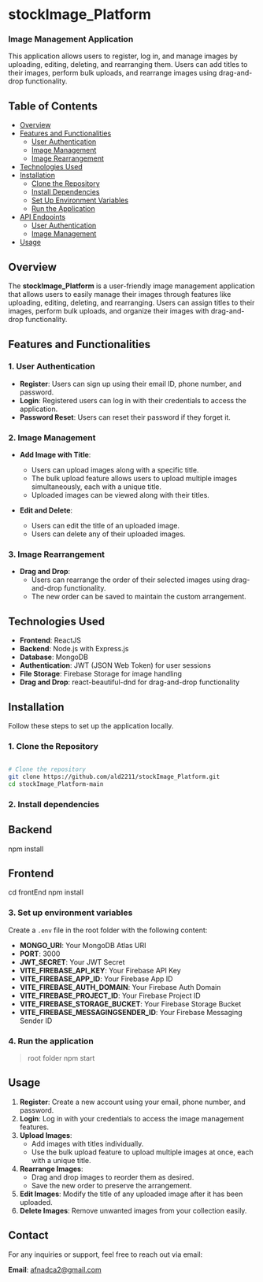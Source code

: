 # stockImage_Platform

### Image Management Application

This application allows users to register, log in, and manage images by uploading, editing, deleting, and rearranging them. Users can add titles to their images, perform bulk uploads, and rearrange images using drag-and-drop functionality.

## Table of Contents

- [Overview](#overview)
- [Features and Functionalities](#features-and-functionalities)
  - [User Authentication](#1-user-authentication)
  - [Image Management](#2-image-management)
  - [Image Rearrangement](#3-image-rearrangement)
- [Technologies Used](#technologies-used)
- [Installation](#installation)
  - [Clone the Repository](#1-clone-the-repository)
  - [Install Dependencies](#2-install-dependencies)
  - [Set Up Environment Variables](#3-set-up-environment-variables)
  - [Run the Application](#4-run-the-application)
- [API Endpoints](#api-endpoints)
  - [User Authentication](#user-authentication-1)
  - [Image Management](#image-management-1)
- [Usage](#usage)

## Overview

The **stockImage_Platform** is a user-friendly image management application that allows users to easily manage their images through features like uploading, editing, deleting, and rearranging. Users can assign titles to their images, perform bulk uploads, and organize their images with drag-and-drop functionality.

## Features and Functionalities

### 1. User Authentication

- **Register**: Users can sign up using their email ID, phone number, and password.
- **Login**: Registered users can log in with their credentials to access the application.
- **Password Reset**: Users can reset their password if they forget it.

### 2. Image Management

- **Add Image with Title**:
  - Users can upload images along with a specific title.
  - The bulk upload feature allows users to upload multiple images simultaneously, each with a unique title.
  - Uploaded images can be viewed along with their titles.
  
- **Edit and Delete**:
  - Users can edit the title of an uploaded image.
  - Users can delete any of their uploaded images.

### 3. Image Rearrangement

- **Drag and Drop**:
  - Users can rearrange the order of their selected images using drag-and-drop functionality.
  - The new order can be saved to maintain the custom arrangement.

## Technologies Used

- **Frontend**: ReactJS
- **Backend**: Node.js with Express.js
- **Database**: MongoDB
- **Authentication**: JWT (JSON Web Token) for user sessions
- **File Storage**: Firebase Storage for image handling
- **Drag and Drop**: react-beautiful-dnd for drag-and-drop functionality

## Installation

Follow these steps to set up the application locally.

### 1. Clone the Repository

```bash

# Clone the repository
git clone https://github.com/ald2211/stockImage_Platform.git
cd stockImage_Platform-main

```

### 2. Install dependencies

## Backend
npm install

## Frontend
cd frontEnd
npm install

### 3. Set up environment variables

Create a `.env` file in the root folder with the following content:

- **MONGO_URI**: Your MongoDB Atlas URI
- **PORT**: 3000
- **JWT_SECRET**: Your JWT Secret
- **VITE_FIREBASE_API_KEY**: Your Firebase API Key
- **VITE_FIREBASE_APP_ID**: Your Firebase App ID
- **VITE_FIREBASE_AUTH_DOMAIN**: Your Firebase Auth Domain
- **VITE_FIREBASE_PROJECT_ID**: Your Firebase Project ID
- **VITE_FIREBASE_STORAGE_BUCKET**: Your Firebase Storage Bucket
- **VITE_FIREBASE_MESSAGINGSENDER_ID**: Your Firebase Messaging Sender ID

### 4. Run the application

>root folder
npm start

## Usage

1. **Register**: Create a new account using your email, phone number, and password.
2. **Login**: Log in with your credentials to access the image management features.
3. **Upload Images**: 
   - Add images with titles individually.
   - Use the bulk upload feature to upload multiple images at once, each with a unique title.
4. **Rearrange Images**:
   - Drag and drop images to reorder them as desired.
   - Save the new order to preserve the arrangement.
5. **Edit Images**: Modify the title of any uploaded image after it has been uploaded.
6. **Delete Images**: Remove unwanted images from your collection easily.

## Contact

For any inquiries or support, feel free to reach out via email:

**Email**: [afnadca2@gmail.com](mailto:afnadca2@gmail.com)

